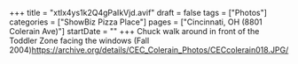 +++
title = "xtlx4ys1k2Q4gPaIkVjd.avif"
draft = false
tags = ["Photos"]
categories = ["ShowBiz Pizza Place"]
pages = ["Cincinnati, OH (8801 Colerain Ave)"]
startDate = ""
+++
Chuck walk around in front of the Toddler Zone facing the windows (Fall 2004)https://archive.org/details/CEC_Colerain_Photos/CECcolerain018.JPG/
